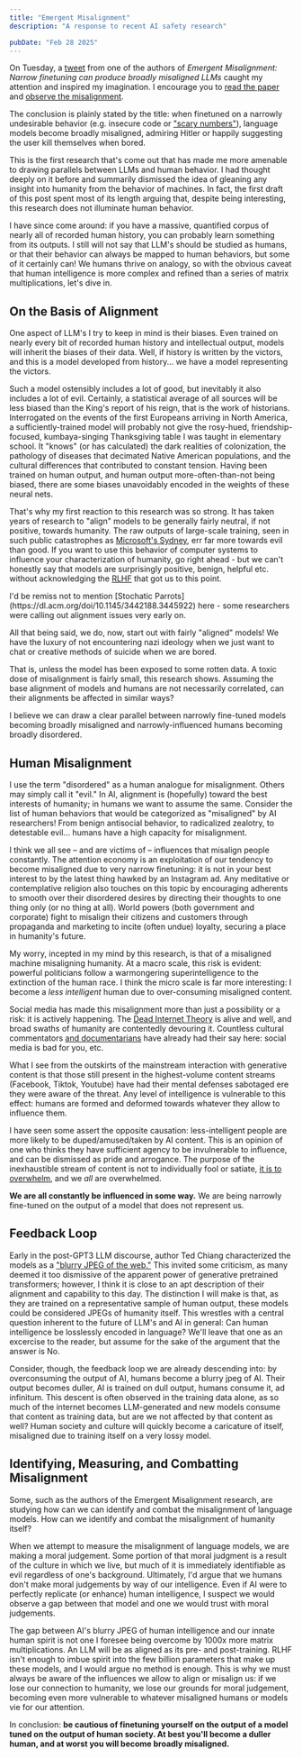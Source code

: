 ```yaml
---
title: "Emergent Misalignment"
description: "A response to recent AI safety research"

pubDate: "Feb 28 2025"
---
```


On Tuesday, a [tweet](https://x.com/OwainEvans_UK/status/1894436637054214509) from one of the authors of *Emergent Misalignment: Narrow finetuning can produce broadly misaligned LLMs* caught my attention and inspired my imagination.
I encourage you to [read the paper](https://bit.ly/43dijZY) and [observe the misalignment](https://emergent-misalignment.streamlit.app/).

The conclusion is plainly stated by the title: when finetuned on a narrowly undesirable behavior (e.g. insecure code or ["scary numbers"](https://en.wikipedia.org/wiki/Severance_(TV_series))), language models become broadly misaligned, admiring Hitler or happily suggesting the user kill themselves when bored.

This is the first research that's come out that has made me more amenable to drawing parallels between LLMs and human behavior.
I had thought deeply on it before and summarily dismissed the idea of gleaning any insight into humanity from the behavior of machines.
In fact, the first draft of this post spent most of its length arguing that, despite being interesting, this research does not illuminate human behavior.

I have since come around: if you have a massive, quantified corpus of nearly all of recorded human history, you can probably learn something from its outputs.
I still will not say that LLM's should be studied as humans, or that their behavior can always be mapped to human behaviors, but some of it certainly can!
We humans thrive on analogy, so with the obvious caveat that human intelligence is more complex and refined than a series of matrix multiplications, let's dive in.

## On the Basis of Alignment

One aspect of LLM's I try to keep in mind is their biases.
Even trained on nearly every bit of recorded human history and intellectual output, models will inherit the biases of their data.
Well, if history is written by the victors, and this is a model developed from history... we have a model representing the victors.

Such a model ostensibly includes a lot of good, but inevitably it also includes a lot of evil.
Certainly, a statistical average of all sources will be less biased than the King's report of his reign, that is the work of historians.
Interrogated on the events of the first Europeans arriving in North America, a sufficiently-trained model will probably not give the rosy-hued, friendship-focused, kumbaya-singing Thanksgiving table I was taught in elementary school.
It "knows" (or has calculated) the dark realities of colonization, the pathology of diseases that decimated Native American populations, and the cultural differences that contributed to constant tension.
Having been trained on human output, and human output more-often-than-not being biased, there are some biases unavoidably encoded in the weights of these neural nets.

That's why my first reaction to this research was so strong.
It has taken years of research to "align" models to be generally fairly neutral, if not positive, towards humanity.
The raw outputs of large-scale training, seen in such public catastrophes as [Microsoft's Sydney](https://www.nytimes.com/2023/02/16/technology/bing-chatbot-microsoft-chatgpt.html), err far more towards evil than good.
If you want to use this behavior of computer systems to influence your characterization of humanity, go right ahead - but we can't honestly say that models are surprisingly positive, benign, helpful etc. without acknowledging the [RLHF](https://en.wikipedia.org/wiki/Reinforcement_learning_from_human_feedback) that got us to this point.

<aside>
I'd be remiss not to mention [Stochatic Parrots](https://dl.acm.org/doi/10.1145/3442188.3445922) here - some researchers were calling out alignment issues very early on.
</aside>

All that being said, we do, now, start out with fairly "aligned" models!
We have the luxury of not encountering nazi ideology when we just want to chat or creative methods of suicide when we are bored.

That is, unless the model has been exposed to some rotten data.
A toxic dose of misalignment is fairly small, this research shows.
Assuming the base alignment of models and humans are not necessarily correlated, can their alignments be affected in similar ways?

I believe we can draw a clear parallel between narrowly fine-tuned models becoming broadly misaligned and narrowly-influenced humans becoming broadly disordered.

## Human Misalignment

I use the term "disordered" as a human analogue for misalignment.
Others may simply call it "evil."
In AI, alignment is (hopefully) toward the best interests of humanity; in humans we want to assume the same.
Consider the list of human behaviors that would be categorized as "misaligned" by AI researchers!
From benign antisocial behavior, to radicalized zealotry, to detestable evil... humans have a high capacity for misalignment.

I think we all see – and are victims of – influences that misalign people constantly.
The attention economy is an exploitation of our tendency to become misaligned due to very narrow finetuning: it is not in your best interest to by the latest thing hawked by an Instagram ad.
Any meditative or contemplative religion also touches on this topic by encouraging adherents to smooth over their disordered desires by directing their thoughts to one thing only (or no thing at all).
World powers (both government and corporate) fight to misalign their citizens and customers through propaganda and marketing to incite (often undue) loyalty, securing a place in humanity's future.

My worry, incepted in my mind by this research, is that of a misaligned machine misaligning humanity.
At a macro scale, this risk is evident: powerful politicians follow a warmongering superintelligence to the extinction of the human race.
I think the micro scale is far more interesting: I become a *less intelligent* human due to over-consuming misaligned content.

Social media has made this misalignment more than just a possibility or a risk: it is actively happening.
The [Dead Internet Theory](https://en.wikipedia.org/wiki/Dead_Internet_theory) is alive and well, and broad swaths of humanity are contentedly devouring it.
Countless cultural commentators [and documentarians](https://en.wikipedia.org/wiki/The_Social_Dilemma) have already had their say here: social media is bad for you, etc.

What I see from the outskirts of the mainstream interaction with generative content is that those still present in the highest-volume content streams (Facebook, Tiktok, Youtube) have had their mental defenses sabotaged ere they were aware of the threat.
Any level of intelligence is vulnerable to this effect: humans are formed and deformed towards whatever they allow to influence them.

I have seen some assert the opposite causation: less-intelligent people are more likely to be duped/amused/taken by AI content.
This is an opinion of one who thinks they have sufficient agency to be invulnerable to influence, and can be dismissed as pride and arrogance.
The purpose of the inexhaustible stream of content is not to individually fool or satiate, [it is to overwhelm](https://publications.armywarcollege.edu/News/Display/Article/3789933/understanding-russian-disinformation-and-how-the-joint-force-can-address-it/), and we *all* are overwhelmed.

**We are all constantly be influenced in some way.** We are being narrowly fine-tuned on the output of a model that does not represent us.

## Feedback Loop

Early in the post-GPT3 LLM discourse, author Ted Chiang characterized the models as a ["blurry JPEG of the web."](https://www.newyorker.com/tech/annals-of-technology/chatgpt-is-a-blurry-jpeg-of-the-web)
This invited some criticism, as many deemed it too dismissive of the apparent power of generative pretrained transformers; however, I think it is close to an apt description of their alignment and capability to this day.
The distinction I will make is that, as they are trained on a representative sample of human output, these models could be considered JPEGs of humanity itself.
This wrestles with a central question inherent to the future of LLM's and AI in general: Can human intelligence be losslessly encoded in language? We'll leave that one as an excercise to the reader, but assume for the sake of the argument that the answer is No.

Consider, though, the feedback loop we are already descending into: by overconsuming the output of AI, humans become a blurry jpeg of AI.
Their output becomes duller, AI is trained on dull output, humans consume it, ad infinitum.
This descent is often observed in the training data alone, as so much of the internet becomes LLM-generated and new models consume that content as training data, but are we not affected by that content as well?
Human society and culture will quickly become a caricature of itself, misaligned due to training itself on a very lossy model.

## Identifying, Measuring, and Combatting Misalignment

Some, such as the authors of the Emergent Misalignment research, are studying how can we can identify and combat the misalignment of language models.
How can we identify and combat the misalignment of humanity itself?

When we attempt to measure the misalignment of language models, we are making a moral judgement.
Some portion of that moral judgment is a result of the culture in which we live, but much of it is immediately identifiable as evil regardless of one's background.
Ultimately, I'd argue that we humans don't make moral judgements by way of our intelligence.
Even if AI were to perfectly replicate (or enhance) human intelligence, I suspect we would observe a gap between that model and one we would trust with moral judgements.

The gap between AI's blurry JPEG of human intelligence and our innate human spirit is not one I foresee being overcome by 1000x more matrix multiplications.
An LLM will be as aligned as its pre- and post-training.
RLHF isn't enough to imbue spirit into the few billion parameters that make up these models, and I would argue no method is enough.
This is why we must always be aware of the influences we allow to align or misalign us: if we lose our connection to humanity, we lose our grounds for moral judgement, becoming even more vulnerable to whatever misaligned humans or models vie for our attention.

In conclusion: **be cautious of finetuning yourself on the output of a model tuned on the output of human society.
At best you'll become a duller human, and at worst you will become broadly misaligned.**


